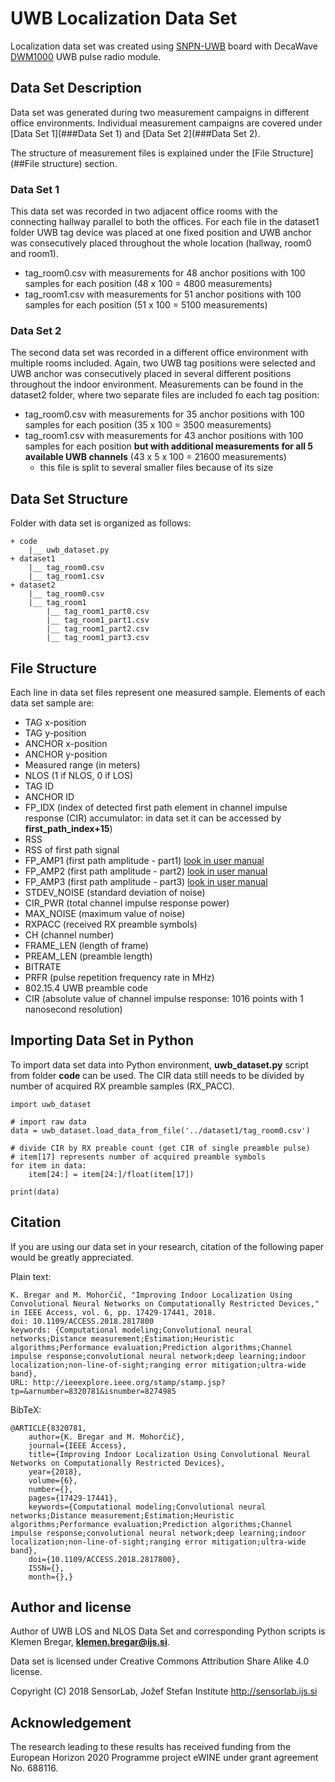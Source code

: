 # UWB Localization Data Set

Localization data set was created using [SNPN-UWB](http://www.log-a-tec.eu/mtc.html) board with DecaWave [DWM1000](https://www.decawave.com/products/dwm1000-module) UWB pulse radio module.

## Data Set Description
Data set was generated during two measurement campaigns in different office environments. Individual measurement campaigns are covered under [Data Set 1](###Data Set 1) and [Data Set 2](###Data Set 2).

The structure of measurement files is explained under the [File Structure](##File structure) section.

### Data Set 1
This data set was recorded in two adjacent office rooms with the connecting hallway parallel to both the offices. For each file in the dataset1 folder UWB tag device was placed at one fixed position and UWB anchor was consecutively placed throughout the whole location (hallway, room0 and room1).
* tag_room0.csv with measurements for 48 anchor positions with 100 samples for each position (48 x 100 = 4800 measurements)
* tag_room1.csv with measurements for 51 anchor positions with 100 samples for each position (51 x 100 = 5100 measurements) 

### Data Set 2
The second data set was recorded in a different office environment with multiple rooms included. Again, two UWB tag positions were selected and UWB anchor was consecutively placed in several different positions throughout the indoor environment. Measurements can be found in the dataset2 folder, where two separate files are included fo each tag position:
* tag_room0.csv with measurements for 35 anchor positions with 100 samples for each position (35 x 100 = 3500 measurements)
* tag_room1.csv with measurements for 43 anchor positions with 100 samples for each position **but with additional measurements for all 5 available UWB channels** (43 x 5 x 100 = 21600 measurements)
	* this file is split to several smaller files because of its size

## Data Set Structure
Folder with data set is organized as follows:

	+ code
		|__ uwb_dataset.py
	+ dataset1
		|__ tag_room0.csv
		|__ tag_room1.csv
    + dataset2
		|__ tag_room0.csv
		|__ tag_room1
			|__ tag_room1_part0.csv
			|__ tag_room1_part1.csv
			|__ tag_room1_part2.csv
			|__ tag_room1_part3.csv


## File Structure
Each line in data set files represent one measured sample. Elements of each data set sample are:
* TAG x-position
* TAG y-position
* ANCHOR x-position
* ANCHOR y-position
* Measured range (in meters)
* NLOS (1 if NLOS, 0 if LOS)
* TAG ID
* ANCHOR ID
* FP_IDX (index of detected first path element in channel impulse response (CIR) accumulator: in data set it can be accessed by **first_path_index+15**)
* RSS
* RSS of first path signal
* FP_AMP1 (first path amplitude - part1) [look in user manual](http://thetoolchain.com/mirror/dw1000/dw1000_user_manual_v2.05.pdf)
* FP_AMP2 (first path amplitude - part2) [look in user manual](http://thetoolchain.com/mirror/dw1000/dw1000_user_manual_v2.05.pdf) 
* FP_AMP3 (first path amplitude - part3) [look in user manual](http://thetoolchain.com/mirror/dw1000/dw1000_user_manual_v2.05.pdf)
* STDEV_NOISE (standard deviation of noise)
* CIR_PWR (total channel impulse response power)
* MAX_NOISE (maximum value of noise)
* RXPACC (received RX preamble symbols)
* CH (channel number)
* FRAME_LEN (length of frame)
* PREAM_LEN (preamble length)
* BITRATE
* PRFR (pulse repetition frequency rate in MHz)
* 802.15.4 UWB preamble code
* CIR (absolute value of channel impulse response: 1016 points with 1 nanosecond resolution)

## Importing Data Set in Python
To import data set data into Python environment, **uwb_dataset.py** script from folder **code** can be used. The CIR data still needs to be divided by number of acquired RX preamble samples (RX_PACC).

	import uwb_dataset
	
	# import raw data
	data = uwb_dataset.load_data_from_file('../dataset1/tag_room0.csv')
	
	# divide CIR by RX preable count (get CIR of single preamble pulse)
	# item[17] represents number of acquired preamble symbols
	for item in data:
		item[24:] = item[24:]/float(item[17])
	
	print(data)

## Citation
If you are using our data set in your research, citation of the following paper would be greatly appreciated.

Plain text:

	K. Bregar and M. Mohorčič, "Improving Indoor Localization Using Convolutional Neural Networks on Computationally Restricted Devices," in IEEE Access, vol. 6, pp. 17429-17441, 2018.
	doi: 10.1109/ACCESS.2018.2817800
	keywords: {Computational modeling;Convolutional neural networks;Distance measurement;Estimation;Heuristic algorithms;Performance evaluation;Prediction algorithms;Channel impulse response;convolutional neural network;deep learning;indoor localization;non-line-of-sight;ranging error mitigation;ultra-wide band},
	URL: http://ieeexplore.ieee.org/stamp/stamp.jsp?tp=&arnumber=8320781&isnumber=8274985
	

BibTeX: 

	@ARTICLE{8320781,
		author={K. Bregar and M. Mohorčič},
		journal={IEEE Access},
		title={Improving Indoor Localization Using Convolutional Neural Networks on Computationally Restricted Devices},
		year={2018},
		volume={6},
		number={},
		pages={17429-17441},
		keywords={Computational modeling;Convolutional neural networks;Distance measurement;Estimation;Heuristic algorithms;Performance evaluation;Prediction algorithms;Channel impulse response;convolutional neural network;deep learning;indoor localization;non-line-of-sight;ranging error mitigation;ultra-wide band},
		doi={10.1109/ACCESS.2018.2817800},
		ISSN={},
		month={},}
		
## Author and license
Author of UWB LOS and NLOS Data Set and corresponding Python scripts is Klemen Bregar, **klemen.bregar@ijs.si**. 

Data set is licensed under Creative Commons Attribution Share Alike 4.0 license.

Copyright (C) 2018 SensorLab, Jožef Stefan Institute http://sensorlab.ijs.si

## Acknowledgement
The research leading to these results has received funding from the European Horizon 2020 Programme project eWINE under grant agreement No. 688116.